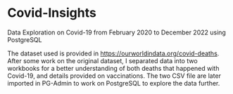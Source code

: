 # Covid-Insights
Data Exploration on Covid-19 from February 2020 to December 2022 using PostgreSQL

The dataset used is provided in https://ourworldindata.org/covid-deaths.
After some work on the original dataset, I separated data into two workbooks for a better understanding of both deaths that happened with Covid-19, and details provided on vaccinations.
The two CSV file are later imported in PG-Admin to work on PostgreSQL to explore the data further.
